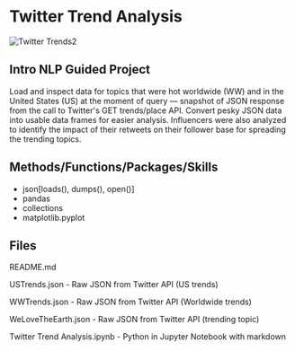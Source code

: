 # Twitter Trend Analysis

![Twitter Trends2](https://user-images.githubusercontent.com/112103910/188288950-6f4ca50a-b2e1-47d9-a26d-3a6a202d8168.png)

## Intro NLP Guided Project

Load and inspect data for topics that were hot worldwide (WW) and in the United States (US) at the moment of query — snapshot of JSON response from the call to Twitter's GET trends/place API. Convert pesky JSON data into usable data frames for easier analysis. Influencers were also analyzed to identify the impact of their retweets on their follower base for spreading the trending topics.

## Methods/Functions/Packages/Skills

* json[loads(), dumps(), open()]
* pandas
* collections
* matplotlib.pyplot

## Files

README.md

USTrends.json - Raw JSON from Twitter API (US trends)

WWTrends.json - Raw JSON from Twitter API (Worldwide trends)

WeLoveTheEarth.json - Raw JSON from Twitter API (trending topic)

Twitter Trend Analysis.ipynb - Python in Jupyter Notebook with markdown
